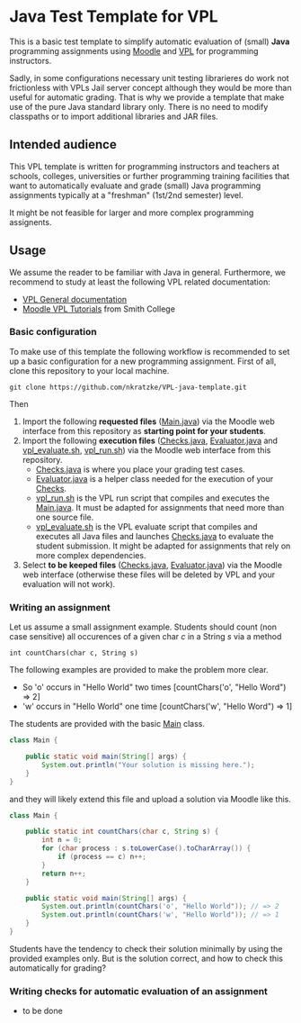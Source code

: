 # Java Test Template for VPL

This is a basic test template to simplify automatic evaluation of (small) __Java__ programming assignments
using [Moodle](https://moodle.org/) and [VPL](http://vpl.dis.ulpgc.es/) for programming instructors.

Sadly, in some configurations
necessary unit testing librarieres do work not frictionless with VPLs Jail server concept although they would be more than useful for
automatic grading. That is why we provide a template that make use of the pure Java standard library only.
There is no need to modify classpaths or to import additional libraries and JAR files.

## Intended audience

This VPL template is written for programming instructors and teachers at schools, colleges, universities or further
programming training facilities that want to automatically evaluate and grade (small)
Java programming assignments typically at a "freshman" (1st/2nd semester) level.

It might be not feasible for larger and more complex programming assignents.

## Usage

We assume the reader to be familiar with Java in general.
Furthermore, we recommend to study at least the following VPL related documentation:

- [VPL General documentation](http://vpl.dis.ulpgc.es/index.php/support)
- [Moodle VPL Tutorials](http://www.science.smith.edu/dftwiki/index.php/Moodle_VPL_Tutorials) from Smith College

### Basic configuration

To make use of this template the following workflow is recommended to set up a basic configuration for a new programming assignment.
First of all, clone this repository to your local machine.
```
git clone https://github.com/nkratzke/VPL-java-template.git
```

Then

1. Import the following __requested files__ ([Main.java](Main.java)) via the Moodle web interface from this repository as __starting point for your students__.
2. Import the following __execution files__ ([Checks.java](Checks.java), [Evaluator.java](Evaluator.java) and [vpl_evaluate.sh](vpl_evaluate.sh), [vpl_run.sh](vpl_run.sh)) via the Moodle web interface from this repository. 
    - [Checks.java](Checks.java) is where you place your grading test cases. 
    - [Evaluator.java](Evaluator.java) is a helper class needed for the execution of your [Checks](Checks.java).
    - [vpl_run.sh](vpl_run.sh) is the VPL run script that compiles and executes the [Main.java](Main.java). It must be adapted for assignments that need more than one source file.
    - [vpl_evaluate.sh](vpl_evaluate.sh) is the VPL evaluate script that compiles and executes all Java files and launches [Checks.java](Checks.java) to evaluate the student submission. It might be adapted for assignments that rely on more complex dependencies.
3. Select __to be keeped files__ ([Checks.java](Checks.java), [Evaluator.java](Evaluator.java)) via the Moodle web interface (otherwise these files will be deleted by VPL and your evaluation will not work).

### Writing an assignment

Let us assume a small assignment example. Students should count (non case sensitive) all occurences of a given char _c_ in a String _s_ via a method

    int countChars(char c, String s)

The following examples are provided to make the problem more clear.

- So 'o' occurs in "Hello World" two times [countChars('o', "Hello Word") => 2]
- 'w' occurs in "Hello World" one time [countChars('w', "Hello Word") => 1]

The students are provided with the basic [Main](Main.java) class.

```Java
class Main {

    public static void main(String[] args) {
        System.out.println("Your solution is missing here.");
    }
}
```

and they will likely extend this file and upload a solution via Moodle like this.

```Java
class Main {

    public static int countChars(char c, String s) {
        int n = 0;
        for (char process : s.toLowerCase().toCharArray()) {
            if (process == c) n++;
        }
        return n++;
    }

    public static void main(String[] args) {
        System.out.println(countChars('o', "Hello World")); // => 2
        System.out.println(countChars('w', "Hello World")); // => 1
    }
}
```

Students have the tendency to check their solution minimally by using the provided examples only.
But is the solution correct, and how to check this automatically for grading?

### Writing checks for automatic evaluation of an assignment

- to be done